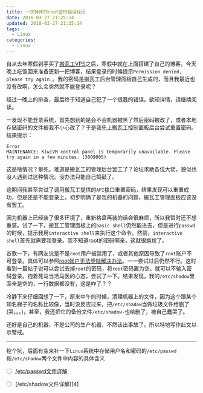 ```yaml
---
title: 一次特殊的root密码错误经历
date: 2018-03-27 21:25:14
updated: 2018-03-27 21:25:14
tags:
  - Linux
categories: 
  - Linux
---
```


自从去年寒假剁手买了[搬瓦工VPS][1]之后，寒假中就在上面搭建了自己的博客。今天晚上吃饭回来准备更新一把博客，结果登录的时候提示`Permission denied, please try again.`。我的密码是搬瓦工后台管理面板自己生成的，而且我最近也没有改啊，怎么会突然就不能登录呢？

经过一晚上的排查，最后终于知道自己犯了一个很蠢的错误。欲知详情，请继续阅读。

<!-- more -->

一发现不能登录系统，首先想到的是会不会机器被黑了然后密码被改了，或者本地存储密码的文件被我不小心改了？于是我先上搬瓦工控制面板后台尝试重置密码。结果提示：
```
Error
MAINTENANCE: KiwiVM control panel is temporarily unavailable. Please try again in a few minutes. (3009005)
```

这是啥情况？晕死。难道是搬瓦工的管理后台罢工了？论坛求助各位大佬，貌似也没人遇到过这种情况。没办法只能自己捣鼓了。

这期间我甚至尝试了调用搬瓦工提供的`API`接口重置密码，结果发现可以重置成功，但是还是不能登录上，初步明确了是我的机器的问题，搬瓦工管理面板应该没有罢工。

因为机器上已经装了很多环境了，重新格盘再装的话会很麻烦，所以我暂时还不想重装。试了一下，搬瓦工管理面板上的`basic shell`仍然能进去，但是进行`passwd`的时候，提示我用`interactive shell`来执行这个命令。然鹅，`interactive shell`首先就需要我登录。我不知道root的密码啊亲，这就很尴尬了。

谷歌一下，有网友说是不是`root`用户被禁用了，或者其他原因导致了`root`账户不可登录。具体可以参照[root帐户无法登陆解决办法][2]。一一尝试过后仍然不行。这时看到一篇帖子说可以尝试去掉`root`的密码，将`root`密码置为空，就可以不输入密码登录。抱着死马当活马医的心态，尝试了一下。结果发现，我的`/etc/shadow`里面全是空的，一行数据都没有，这是咋了？？

冷静下来仔细回想了一下，原来中午的时候，清理机器上的文件，因为这个跟某个知名梯子的名称比较像，当时没反应过来，把`/etc/shadow`当做垃圾文件给删了(哭。。。)，甚至，我还把它的备份文件`/etc/shadow-`也给删了，被自己蠢哭了。

还好是自己的机器，不是公司的生产机器，不然该出事故了。所以特地写作此文以示警戒。

---

挖个坑，后面有空来补一下`Linux`系统中存储用户名和密码的`/etc/passwd`和`/etc/shadow`两个文件中内容的具体含义

- [ ] [/etc/passwd文件详解][3]
- [ ] [/etc/shadow文件详解][4]


[1]: https://bwh1.net/aff.php?aff=29080 "搬瓦工VPS"
[2]: https://blog.winsky.wang/Linux/root%E5%B8%90%E6%88%B7%E6%97%A0%E6%B3%95%E7%99%BB%E9%99%86%E8%A7%A3%E5%86%B3%E5%8A%9E%E6%B3%95/ "root 帐户无法登陆解决办法"
[3]: https://blog.winsky.wang/Linux/linux根文件系统shadow文件详解/ "/etc/passwd文件详解"
